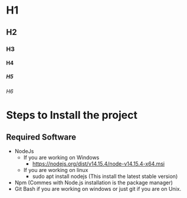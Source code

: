 # H1
## H2 
### H3
#### H4
##### H5
###### H6 

# Steps to Install the project

## Required Software
- NodeJs
    - If you are working on Windows
        - https://nodejs.org/dist/v14.15.4/node-v14.15.4-x64.msi
    - If you are working on linux  
        - sudo apt install nodejs (This install the latest stable version)
- Npm (Commes with Node.js installation is the package manager)
- Git Bash if you are working on windows or just git if you are on Unix.



